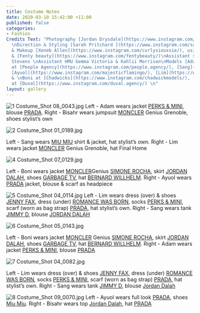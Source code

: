 ```yaml
---
title: Costume Notes
date: 2020-03-10 15:42:00 +11:00
published: false
categories:
- Fashion
Credits Text: "Photography [Jordan Drysdale](https://www.instagram.com/jordandrysdale/)
  \nDirection & Styling [Sarah Pritchard ](https://www.instagram.com/sar4hcant/)\nHair
  & Makeup [Xeneb Allen](https://www.instagram.com/curlysiouxsie/), using [Kevin Murphy](https://www.instagram.com/kevin.murphy/)
  & [Fenty beauty](https://www.instagram.com/fentybeauty/)\nAssistant stylist Will
  Stevens \nAssistant HMU Gemma Victoria & Kahlii Morrison\nModels [Adam](https://www.instagram.com/eat.slug/)
  at [People Agency](https://www.instagram.com/people.agency/), [Sang](https://www.instagram.com/dohermann_/),
  [Ayuol](https://www.instagram.com/majesticflamingo/), [Lim](https://www.instagram.com/lim_g_le2/)
  & \nBoni at [Chadwicks](https://www.instagram.com/chadwickmodels/), [Bisahr](https://www.instagram.com/bisaahr/)
  at [Duval](https://www.instagram.com/duval.agency/) \n"
layout: gallery
---
```



![1 Costume_Shot 08_0043.jpg](/uploads/1%20Costume_Shot%2008_0043.jpg)
Left - Adam wears jacket [PERKS & MINI](https://www.instagram.com/perksandmini/), blouse [PRADA](https://www.instagram.com/prada/).
Right - Bisahr wears jumpsuit [MONCLER](https://www.instagram.com/moncler/) Genius Grenoble, shoes stylist’s own

![2 Costume_Shot 01_0189.jpg](/uploads/2%20Costume_Shot%2001_0189.jpg)

Left - Sang wears [MIU MIU](https://www.instagram.com/miumiu/) shirt & jacket, hat stylist’s own.
Right - Lim wears jacket [MONCLER](https://www.instagram.com/moncler/) Genius Grenoble, hat Final Home

![4 Costume_Shot 07_0129.jpg](/uploads/4%20Costume_Shot%2007_0129.jpg)

Left - Boni wears jacket [MONCLER](https://www.instagram.com/moncler/)Genius [SIMONE ROCHA](https://www.instagram.com/simonerocha_/), skirt [JORDAN DALAH](https://www.instagram.com/jordandalahstudio/), shoes [GARBAGE TV](https://www.instagram.com/garbagetv_/), hat [BERNARD WILLHELM](https://www.instagram.com/bernhardwillhelm/).
Right - Ayuol wears [PRADA](https://www.instagram.com/prada/) jacket, blouse & scarf as headpiece 

![5 Costume_Shot 04_0114.jpg](/uploads/5%20Costume_Shot%2004_0114.jpg)
Left - Lim wears dress (over) & shoes [JENNY FAX](https://www.instagram.com/jennyfax.official/), dress (under) [ROMANCE WAS BORN](https://www.instagram.com/romancewasborn/), socks [PERKS & MINI](https://www.instagram.com/perksandmini/), scarf (worn as bag strap) [PRADA](https://www.instagram.com/prada/), hat stylist’s own.
Right - Sang wears tank [JIMMY D](https://www.instagram.com/jimmyd_was_here/), blouse [JORDAN DALAH](https://www.instagram.com/jordandalahstudio/) 

![6 Costume_Shot 05_0143.jpg](/uploads/6%20Costume_Shot%2005_0143.jpg)

Left - Boni wears jacket [MONCLER](https://www.instagram.com/moncler/) Genius [SIMONE ROCHA](https://www.instagram.com/simonerocha_/), skirt [JORDAN DALAH](https://www.instagram.com/jordandalahstudio/), shoes [GARBAGE TV](https://www.instagram.com/garbagetv_/), hat [BERNARD WILLHELM](https://www.instagram.com/bernhardwillhelm/).
Right - Adam wears jacket [PERKS & MINI](https://www.instagram.com/perksandmini/), blouse [PRADA](https://www.instagram.com/prada/)

![7 Costume_Shot 04_0082.jpg](/uploads/7%20Costume_Shot%2004_0082.jpg)

Left - Lim wears dress (over) & shoes [JENNY FAX](https://www.instagram.com/jennyfax.official/), dress (under) [ROMANCE WAS BORN](https://www.instagram.com/romancewasborn/), socks [PERKS & MINI](https://www.instagram.com/perksandmini/), scarf (worn as bag strap) [PRADA](https://www.instagram.com/prada/), hat stylist’s own.
Right - Sang wears tank [JIMMY D](https://www.instagram.com/jimmyd_was_here/), blouse [Jordan Dalah ](https://www.instagram.com/jordandalahstudio/)

![8 Costume_Shot 09_0070.jpg](/uploads/8%20Costume_Shot%2009_0070.jpg)
Left - Ayuol wears full look [PRADA](https://www.instagram.com/prada/), shoes [Miu Miu](https://www.instagram.com/miumiu/).
Right - Bisahr wears top [Jordan Dalah](https://www.instagram.com/jordandalahstudio/), hat [PRADA](https://www.instagram.com/prada/)